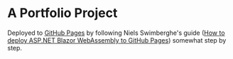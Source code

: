 # A Portfolio Project
Deployed to [GitHub Pages](https://pages.github.com/) by following Niels Swimberghe's guide ([How to deploy ASP.NET Blazor WebAssembly to GitHub Pages](https://swimburger.net/blog/dotnet/how-to-deploy-aspnet-blazor-webassembly-to-github-pages)) somewhat step by step.
